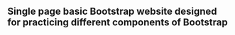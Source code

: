 <h2> Single page basic Bootstrap website designed for practicing different components of Bootstrap</h2>
